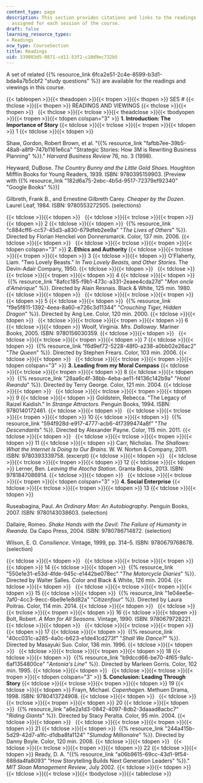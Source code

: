 ```yaml
---
content_type: page
description: This section provides citations and links to the readings and viewings
  assigned for each session of the course.
draft: false
learning_resource_types:
- Readings
ocw_type: CourseSection
title: Readings
uid: 339083d5-0871-cd11-53f2-c10d9ec732b5
---
```

A set of related {{% resource_link 6fca2e51-2c4e-8599-b3d1-bda4a7b5cbf2 "study questions" %}} are available for the readings and viewings in this course. 

{{< tableopen >}}{{< theadopen >}}{{< tropen >}}{{< thopen >}}
SES #
{{< thclose >}}{{< thopen >}}
READINGS AND VIEWINGS
{{< thclose >}}{{< thopen >}}
 
{{< thclose >}}{{< trclose >}}{{< theadclose >}}{{< tbodyopen >}}{{< tropen >}}{{< tdopen colspan="3" >}}
**1\. Introduction: The Importance of Story**
{{< tdclose >}}{{< trclose >}}{{< tropen >}}{{< tdopen >}}
1
{{< tdclose >}}{{< tdopen >}}

Shaw, Gordon, Robert Brown, et al. "{{% resource_link "fafbb7ee-39b5-48a8-a8f9-747b1161e6ca" "Strategic Stories: How 3M is Rewriting Business Planning" %}}." *Harvard Business Review* 76, no. 3 (1998).

Heyward, DuBose. *The Country Bunny and the Little Gold Shoes*. Houghton Mifflin Books for Young Readers, 1939. ISBN: 9780395159903. \[Preview with {{% resource_link "182d6a75-2ebc-4b5d-9517-72379ef92340" "Google Books" %}}\]

Gilbreth, Frank B., and Ernestine Gilbreth Carey. *Cheaper by the Dozen*. Laurel Leaf, 1984. ISBN: 9780553272505. (selections)

{{< tdclose >}}{{< tdopen >}}
 
{{< tdclose >}}{{< trclose >}}{{< tropen >}}{{< tdopen >}}
2
{{< tdclose >}}{{< tdopen >}}
 {{% resource_link "c884cff6-cc57-45d3-a830-679dfeb2ee9a" "*The Lives of Others*" %}}. Directed by Florian Henckel von Donnersmarck. Color, 137 min. 2006.
{{< tdclose >}}{{< tdopen >}}
 
{{< tdclose >}}{{< trclose >}}{{< tropen >}}{{< tdopen colspan="3" >}}
**2\. Ethics and Authority**
{{< tdclose >}}{{< trclose >}}{{< tropen >}}{{< tdopen >}}
3
{{< tdclose >}}{{< tdopen >}}
O'Flaherty, Liam. "Two Lovely Beasts." In *Two Lovely Beasts, and Other Stories*. The Devin-Adair Company, 1950.
{{< tdclose >}}{{< tdopen >}}
 
{{< tdclose >}}{{< trclose >}}{{< tropen >}}{{< tdopen >}}
4
{{< tdclose >}}{{< tdopen >}}
 {{% resource_link "8afcc185-f9b1-473c-a331-2eaee4cda27d" "*Mon oncle d'Amérique*" %}}. Directed by Alain Resnais. Black & White, 125 min. 1980.
{{< tdclose >}}{{< tdopen >}}
 
{{< tdclose >}}{{< trclose >}}{{< tropen >}}{{< tdopen >}}
5
{{< tdclose >}}{{< tdopen >}}
 {{% resource_link "f9e5f811-1392-4eea-8a60-e726c3d11344" "*Crouching Tiger, Hidden Dragon*" %}}. Directed by Ang Lee. Color, 120 min. 2000.
{{< tdclose >}}{{< tdopen >}}
 
{{< tdclose >}}{{< trclose >}}{{< tropen >}}{{< tdopen >}}
6
{{< tdclose >}}{{< tdopen >}}
Woolf, Virginia. *Mrs. Dalloway*. Mariner Books, 2005. ISBN: 9780156030359.
{{< tdclose >}}{{< tdopen >}}
 
{{< tdclose >}}{{< trclose >}}{{< tropen >}}{{< tdopen >}}
7
{{< tdclose >}}{{< tdopen >}}
 {{% resource_link "f6d9ef72-5228-48f0-a238-a0bb02e26ac2" "*The Queen*" %}}. Directed by Stephen Frears. Color, 103 min. 2006.
{{< tdclose >}}{{< tdopen >}}
 
{{< tdclose >}}{{< trclose >}}{{< tropen >}}{{< tdopen colspan="3" >}}
**3\. Leading from my Moral Compass**
{{< tdclose >}}{{< trclose >}}{{< tropen >}}{{< tdopen >}}
8
{{< tdclose >}}{{< tdopen >}}
 {{% resource_link "28aa6c4f-38bb-4eba-ae11-f4136c142b9a" "*Hotel Rwanda*" %}}. Directed by Terry George. Color, 121 min. 2004.
{{< tdclose >}}{{< tdopen >}}
 
{{< tdclose >}}{{< trclose >}}{{< tropen >}}{{< tdopen >}}
9
{{< tdclose >}}{{< tdopen >}}
Goldstein, Rebecca. "The Legacy of Raizel Kaidish." In *Strange Attractors*. Penguin Books, 1994. ISBN: 9780140172461.
{{< tdclose >}}{{< tdopen >}}
 
{{< tdclose >}}{{< trclose >}}{{< tropen >}}{{< tdopen >}}
10
{{< tdclose >}}{{< tdopen >}}
 {{% resource_link "594f928d-e917-4777-acb6-4f7399474a8f" "*The Descendants*" %}}. Directed by Alexander Payne. Color, 115 min. 2011.
{{< tdclose >}}{{< tdopen >}}
 
{{< tdclose >}}{{< trclose >}}{{< tropen >}}{{< tdopen >}}
11
{{< tdclose >}}{{< tdopen >}}
Carr, Nicholas. *The Shallows: What the Internet Is Doing to Our Brains*. W. W. Norton & Company, 2011. ISBN: 9780393339758. (excerpt)
{{< tdclose >}}{{< tdopen >}}
 
{{< tdclose >}}{{< trclose >}}{{< tropen >}}{{< tdopen >}}
12
{{< tdclose >}}{{< tdopen >}}
Lerner, Ben. *Leaving the Atocha Station*. Granta Books, 2013. ISBN: 9781847086914.
{{< tdclose >}}{{< tdopen >}}
 
{{< tdclose >}}{{< trclose >}}{{< tropen >}}{{< tdopen colspan="3" >}}
**4\. Social Enterprise**
{{< tdclose >}}{{< trclose >}}{{< tropen >}}{{< tdopen >}}
13
{{< tdclose >}}{{< tdopen >}}

Ruseabagina, Paul. *An Ordinary Man: An Autobiography*. Penguin Books, 2007. ISBN: 9780143038603. (selection)

Dallaire, Romeo. *Shake Hands with the Devil: The Failure of Humanity in Rwanda*. Da Capo Press, 2004. ISBN: 9780786714872. (selection)

Wilson, E. O. *Consilience*. Vintage, 1999, pp. 314–5. ISBN: 9780679768678. (selection)

{{< tdclose >}}{{< tdopen >}}
 
{{< tdclose >}}{{< trclose >}}{{< tropen >}}{{< tdopen >}}
14
{{< tdclose >}}{{< tdopen >}}
 {{% resource_link "550e1e31-e53d-4fde-945c-e1442be078ec" "*The Motorcycle Diaries*" %}}. Directed by Walter Salles. Color and Black & White, 126 min. 2004.
{{< tdclose >}}{{< tdopen >}}
 
{{< tdclose >}}{{< trclose >}}{{< tropen >}}{{< tdopen >}}
15
{{< tdclose >}}{{< tdopen >}}
 {{% resource_link "1e04ee5e-7af0-4cc3-9ecc-6be9e1e8d82a" "*Citizenfour*" %}}. Directed by Laura Poitras. Color, 114 min. 2014.
{{< tdclose >}}{{< tdopen >}}
 
{{< tdclose >}}{{< trclose >}}{{< tropen >}}{{< tdopen >}}
16
{{< tdclose >}}{{< tdopen >}}
Bolt, Robert. *A Man for All Seasons*. Vintage, 1990. ISBN: 9780679728221.
{{< tdclose >}}{{< tdopen >}}
 
{{< tdclose >}}{{< trclose >}}{{< tropen >}}{{< tdopen >}}
17
{{< tdclose >}}{{< tdopen >}}
 {{% resource_link "40cc031c-a285-4a0c-b623-e1de41cd273f" "*Shall We Dance?*" %}}. Directed by Masayuki Suo. Color, 136 min. 1996.
{{< tdclose >}}{{< tdopen >}}
 
{{< tdclose >}}{{< trclose >}}{{< tropen >}}{{< tdopen >}}
18
{{< tdclose >}}{{< tdopen >}}
 {{% resource_link "b9dccd66-be70-4f65-9a1c-6af1354800ce" "*Antonia's Line*" %}}. Directed by Marleen Gorris. Color, 102 min. 1995.
{{< tdclose >}}{{< tdopen >}}
 
{{< tdclose >}}{{< trclose >}}{{< tropen >}}{{< tdopen colspan="3" >}}
**5\. Conclusion: Leading Through Story**
{{< tdclose >}}{{< trclose >}}{{< tropen >}}{{< tdopen >}}
19
{{< tdclose >}}{{< tdopen >}}
Frayn, Michael. *Copenhagen*. Methuen Drama, 1998. ISBN: 9780413724908.
{{< tdclose >}}{{< tdopen >}}
 
{{< tdclose >}}{{< trclose >}}{{< tropen >}}{{< tdopen >}}
20
{{< tdclose >}}{{< tdopen >}}
 {{% resource_link "a6e2a1d3-0842-4097-8db2-3daaad8acbc7" "*Riding Giants*" %}}. Directed by Stacy Peralta. Color, 95 min. 2004.
{{< tdclose >}}{{< tdopen >}}
 
{{< tdclose >}}{{< trclose >}}{{< tropen >}}{{< tdopen >}}
21
{{< tdclose >}}{{< tdopen >}}
 {{% resource_link "244a415b-5d29-42d7-a1fc-d1dba8fa1124" "*Slumdog Millionaire*" %}}. Directed by Danny Boyle. Color, 120 min. 2008.
{{< tdclose >}}{{< tdopen >}}
 
{{< tdclose >}}{{< trclose >}}{{< tropen >}}{{< tdopen >}}
22
{{< tdclose >}}{{< tdopen >}}
Ready, D. A. "{{% resource_link "a06b9615-69cc-43d1-9f54-688da4fa8093" "How Storytelling Builds Next Generation Leaders" %}}." *MIT Sloan Management Review*, July 2002.
{{< tdclose >}}{{< tdopen >}}
 
{{< tdclose >}}{{< trclose >}}{{< tbodyclose >}}{{< tableclose >}}